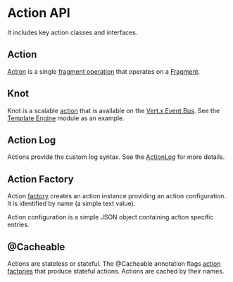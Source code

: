 # Action API
It includes key action classes and interfaces.

## Action
[Action](https://github.com/Knotx/knotx-fragments/blob/master/action/api/src/main/java/io/knotx/fragments/action/api/Action.java) 
is a single [fragment operation](https://github.com/Knotx/knotx-fragments/tree/master/api#fragment-operation) 
that operates on a [Fragment](https://github.com/Knotx/knotx-fragments/tree/master/api#fragment).

## Knot
Knot is a scalable [action](#action) that is available on the [Vert.x Event Bus](https://vertx.io/docs/vertx-core/java/#event_bus). 
See the [Template Engine](https://github.com/Knotx/knotx-template-engine/blob/master/core/src/main/java/io/knotx/te/core/TemplateEngineKnot.java) 
module as an example.

## Action Log
Actions provide the custom log syntax. See the [ActionLog](https://github.com/Knotx/knotx-fragments/blob/master/action/api/docs/asciidoc/dataobjects.adoc#actionlog) for more details. 

## Action Factory
Action [factory](https://github.com/Knotx/knotx-fragments/blob/master/action/api/src/main/java/io/knotx/fragments/action/api/ActionFactory.java)
creates an action instance providing an action configuration. It is identified by name (a simple text value).

Action configuration is a simple JSON object containing action specific entries.

## @Cacheable
Actions are stateless or stateful. The @Cacheable annotation flags [action factories](#action-factory) 
that produce stateful actions. Actions are cached by their names.
